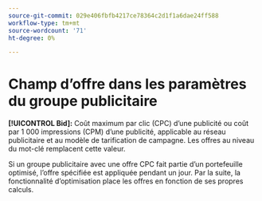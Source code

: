 ```yaml
---
source-git-commit: 029e406fbfb4217ce78364c2d1f1a6dae24ff588
workflow-type: tm+mt
source-wordcount: '71'
ht-degree: 0%

---
```

# Champ d’offre dans les paramètres du groupe publicitaire

**[!UICONTROL Bid]:** Coût maximum par clic (CPC) d’une publicité ou coût par 1 000 impressions (CPM) d’une publicité, applicable au réseau publicitaire et au modèle de tarification de campagne. Les offres au niveau du mot-clé remplacent cette valeur.

Si un groupe publicitaire avec une offre CPC fait partie d’un portefeuille optimisé, l’offre spécifiée est appliquée pendant un jour. Par la suite, la fonctionnalité d’optimisation place les offres en fonction de ses propres calculs.
